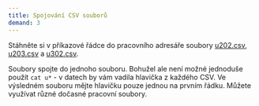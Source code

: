 ```yaml
---
title: Spojování CSV souborů
demand: 3
---
```


Stáhněte si v příkazové řádce do pracovního adresáře soubory [u202.csv](assets/u202.csv), [u203.csv](assets/u203.csv) a [u302.csv](assets/u302.csv).

Soubory spojte do jednoho souboru. Bohužel ale není možné jednoduše použít `cat u*` - v datech by vám vadila hlavička z každého CSV. Ve výsledném souboru mějte hlavičku pouze jednou na prvním řádku. Můžete využívat různé dočasné pracovní soubory.
